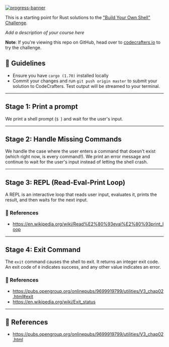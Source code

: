 [![progress-banner](https://backend.codecrafters.io/progress/shell/f49d30d6-4531-4bfb-b3e0-e3ee631cbae2)](https://app.codecrafters.io/users/codecrafters-bot?r=2qF)

This is a starting point for Rust solutions to the
["Build Your Own Shell" Challenge](https://app.codecrafters.io/courses/shell/overview).

_Add a description of your course here_

**Note**: If you're viewing this repo on GitHub, head over to
[codecrafters.io](https://codecrafters.io) to try the challenge.


## 📏 Guidelines

- Ensure you have `cargo (1.70)` installed locally
- Commit your changes and run `git push origin master` to submit your solution to CodeCrafters. Test output will be streamed to your terminal.

---

## Stage 1: Print a prompt

We print a shell prompt (`$ `) and wait for the user's input.

---

## Stage 2: Handle Missing Commands

We handle the case where the user enters a command that doesn't exist (which right now, is every command!). We print an error message and continue to wait for the user's input instead of letting the shell crash.

---

## Stage 3: REPL (Read-Eval-Print Loop)

A REPL is an interactive loop that reads user input, evaluates it, prints the result, and then waits for the next input.

### 📕 References

- https://en.wikipedia.org/wiki/Read%E2%80%93eval%E2%80%93print_loop

---

## Stage 4: Exit Command

The `exit` command causes the shell to exit. It returns an integer exit code. An exit code of `0` indicates success, and any other value indicates an error.

### 📕 References

- https://pubs.opengroup.org/onlinepubs/9699919799/utilities/V3_chap02.html#exit
- https://en.wikipedia.org/wiki/Exit_status

---

## 📕 References

- https://pubs.opengroup.org/onlinepubs/9699919799/utilities/V3_chap02.html
